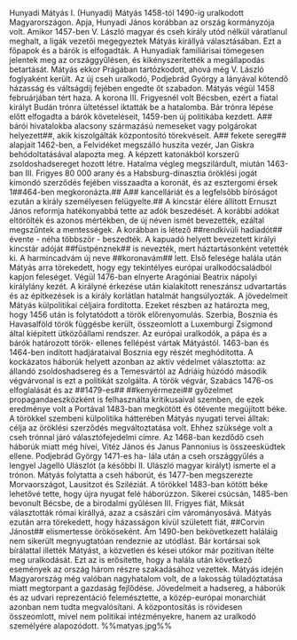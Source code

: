 Hunyadi Mátyás 
I. (Hunyadi) Mátyás 1458-tól 1490-ig uralkodott Magyarországon. Apja, Hunyadi János korábban az ország kormányzója volt. Amikor 1457-ben V. László magyar és cseh király utód nélkül váratlanul meghalt, a ligák vezetői megegyeztek Mátyás királlyá választásában. Ezt a főpapok és a bárók is elfogadták. A Hunyadiak familiárisai tömegesen jelentek meg az országgyűlésen, és kikényszerítették a megállapodás betartását. Mátyás ekkor Prágában tartózkodott, ahová még V. László foglyaként került. Az új cseh uralkodó, Podjebrád György a lányával kötendő házasság és váltságdíj fejében engedte őt szabadon. Mátyás végül 1458 februárjában tért haza. A korona III. Frigyesnél volt Bécsben, ezért a fiatal királyt Budán trónra ültetéssel iktatták be a hatalomba.
Bár trónra lépése előtt elfogadta a bárók követeléseit, 1459-ben új politikába kezdett. A## bárói hivatalokba alacsony származású nemeseket vagy polgárokat helyezett##, akik kiszolgálták központosító törekvéseit. A## fekete sereg## alapjait 1462-ben, a Felvidéket megszálló huszita vezér, Jan Giskra behódoltatásával alapozta meg. A képzett katonákból korszerű zsoldoshadsereget hozott létre. Hatalma végleg megszilárdult, miután 1463-ban III. Frigyes 80 000 arany és a Habsburg-dinasztia öröklési jogát kimondó szerződés fejében visszaadta a koronát, és az esztergomi érsek 1##464-ben megkoronázta.##
A## kancelláriát és a legfelsőbb bíróságot ezután a király személyesen felügyelte.## A kincstár élére állított Ernuszt János reformja hatékonyabbá tette az adók beszedését. A korábbi adókat eltörölték és azonos mértékben, de új néven ismét bevezették, ezáltal megszűntek a mentességek. A korábban is létező ##rendkívüli hadiadót## évente - néha többször - beszedték. A kapuadó helyett bevezetett királyi kincstár adóját ##füstpénznek## is nevezték, mert háztartásonként vetették ki. A harmincadvám új neve ##koronavám## lett.
Első felesége halála után Mátyás arra törekedett, hogy egy tekintélyes európai uralkodócsaládból kapjon feleséget. Végül 1476-ban elnyerte Aragóniai Beatrix nápolyi királylány kezét. A királyné érkezése után kialakított reneszánsz udvartartás és az építkezések is a király korlátlan hatalmát hangsúlyozták.
A jövedelmeit Mátyás külpolitikai céljaira fordította. Ezeket részben az határozta meg, hogy 1456 után is folytatódott a török előrenyomulás. Szerbia, Bosznia és Havasalföld török függésbe került, összeomlott a Luxemburgi Zsigmond által kiépített ütközőállami rendszer. Az európai uralkodók, a pápa és a bárók határozott török- ellenes fellépést vártak Mátyástól. 1463-ban és 1464-ben indított  hadjárataival Bosznia egy részét meghódította. A kockázatos háborúk helyett azonban az aktív védelmet választotta: az állandó zsoldoshadsereg és a Temesvártól az Adriáig húzódó második végvárvonal is ezt a politikát szolgálta. A török végvár, Szabács 1476-os elfoglalását és az ##1479-es## ##kenyérmezei## győzelmet propagandaeszközként is felhasználta kritikusaival szemben, de ezek eredménye volt a Portával 1483-ban megkötött és ötévente megújított béke.
A törökkel szembeni külpolitika hátterében Mátyás nyugati tervei álltak: célja az öröklési szerződés megváltoztatása volt. Ehhez szüksége volt a cseh trónnal járó választófejedelmi címre. Az 1468-ban kezdődő cseh háborúk miatt még hívei, Vitéz János és Janus Pannonius is összeesküdtek ellene. Podjebrád György 1471-es ha- lála után a cseh országgyűlés a lengyel Jagelló Ulászlót (a későbbi II. Ulászló magyar királyt) ismerte el a trónon. Mátyás folytatta a cseh háborút, és 1477-ben megszerezte Morvaországot, Lausitzot és Sziléziát. A törökkel 1483-ban kötött béke lehetővé tette, hogy újra nyugat felé háborúzzon. Sikerei csúcsán, 1485-ben bevonult Bécsbe, de a birodalmi gyűlésen III. Frigyes fiát, Miksát választották római királlyá, azaz a császári cím várományosává. Mátyás ezután arra törekedett, hogy házasságon kívül született fiát, ##Corvin Jánost## elismertesse örököseként. Ám 1490-ben bekövetkezett haláláig nem sikerült megnyugtatóan rendeznie az utódlást.
Bár kortársai sok bírálattal illették Mátyást, a közvetlen és kései utókor már pozitívan ítélte meg uralkodását. Ezt az is erősítette, hogy a halála után következő események az ország három részre szakadásához vezettek. Mátyás idején Magyarország még valóban nagyhatalom volt, de a lakosság túladóztatása miatt megtorpant a gazdaság fejlődése. Jövedelmeit a hadsereg, a háborúk és az udvari reprezentáció felemésztette, a közép-európai monarchiát azonban nem tudta megvalósítani. A központosítás is rövidesen összeomlott, mivel nem politikai intézményekre, hanem az uralkodó személyére alapozódott.
%%matyas.jpg%%